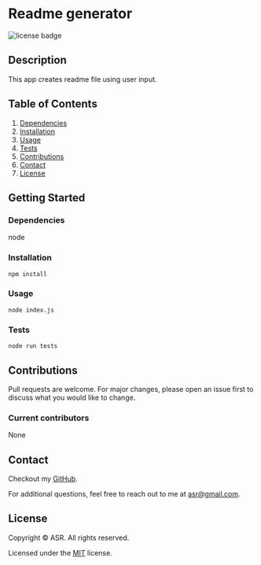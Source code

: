 # Readme generator
  ![license badge](https://img.shields.io/badge/license-MIT-informational)

## Description
This app creates readme file using user input.

## Table of Contents
1. [Dependencies](#dependencies)
2. [Installation](#installation)
3. [Usage](#usage)
4. [Tests](#tests)
5. [Contributions](#contributions)
6. [Contact](#contact)
7. [License](#license)

## Getting Started
### Dependencies
node

### Installation
`npm install`

### Usage
`node index.js`

### Tests
`node run tests`

## Contributions
Pull requests are welcome. For major changes, please open an issue first to discuss what you would like to change.

### Current contributors
None 

## Contact
Checkout my [GitHub](https://github.com/alapsraval).

For additional questions, feel free to reach out to me at asr@gmail.com.

## License
Copyright &copy; ASR. All rights reserved.

Licensed under the [MIT](https://opensource.org/licenses/MIT) license.
